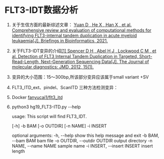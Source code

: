 # FLT3-IDT数据分析

1. 关于生信方面的最新综述文章： [Yuan D ,  He X ,  Han X , et al. Comprehensive review and evaluation of computational methods for identifying FLT3-internal tandem duplication in acute myeloid leukaemia[J]. Briefings in Bioinformatics, 2021.](https://academic.oup.com/bib/advance-article-abstract/doi/10.1093/bib/bbab099/6225087?redirectedFrom=fulltext)
2. 关于FLT3-IDT变异的介绍[[1] Spencer D H ,  Abel H J ,  Lockwood C M , et al. Detection of FLT3 Internal Tandem Duplication in Targeted, Short-Read-Length, Next-Generation Sequencing Data[J]. The Journal of molecular diagnostics: JMD, 2012, 15(1).](https://www.sciencedirect.com/science/article/pii/S1525157812002590)
3. 变异的大小范围：15～300bp,所该部分变异应该属于small variant +SV
4. FLT3_ITD_ext、pindel、ScanITD 三种方法检测变异：
5. Docker [fanyucai1/flt3_itd](https://hub.docker.com/repository/docker/fanyucai1/flt3_itd)
6. python3 hg19_FLT3-ITD.py --help




    usage: This script will find FLT3_IDT.
    
     [-h] -b BAM [-o OUTDIR] [-n NAME] -i INSERT
    
    optional arguments:
      -h, --help            show this help message and exit
      -b BAM, --bam BAM     bam file
      -o OUTDIR, --outdir OUTDIR
                            output directory
      -n NAME, --name NAME  sample name
      -i INSERT, --insert INSERT
                            insert length
